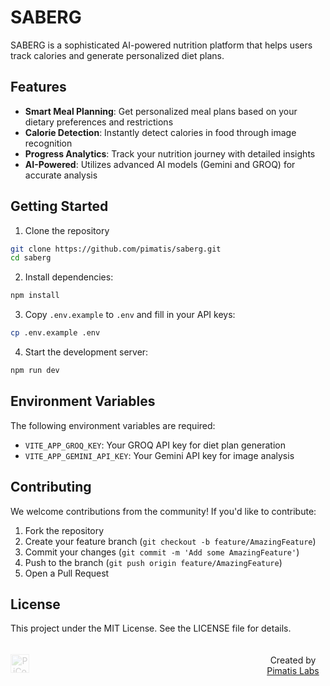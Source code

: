 # SABERG

SABERG is a sophisticated AI-powered nutrition platform that helps users track calories and generate personalized diet plans.

## Features

- **Smart Meal Planning**: Get personalized meal plans based on your dietary preferences and restrictions
- **Calorie Detection**: Instantly detect calories in food through image recognition
- **Progress Analytics**: Track your nutrition journey with detailed insights
- **AI-Powered**: Utilizes advanced AI models (Gemini and GROQ) for accurate analysis

## Getting Started

1. Clone the repository
```bash
git clone https://github.com/pimatis/saberg.git
cd saberg
```
2. Install dependencies:
```bash
npm install
```
3. Copy `.env.example` to `.env` and fill in your API keys:
```bash
cp .env.example .env
```
4. Start the development server:
```bash
npm run dev
```

## Environment Variables

The following environment variables are required:

- `VITE_APP_GROQ_KEY`: Your GROQ API key for diet plan generation
- `VITE_APP_GEMINI_API_KEY`: Your Gemini API key for image analysis

## Contributing

We welcome contributions from the community! If you'd like to contribute:

1. Fork the repository
2. Create your feature branch (`git checkout -b feature/AmazingFeature`)
3. Commit your changes (`git commit -m 'Add some AmazingFeature'`)
4. Push to the branch (`git push origin feature/AmazingFeature`)
5. Open a Pull Request

## License

This project under the MIT License. See the LICENSE file for details.

<div align="center" style="display: flex; align-items: center; justify-content: space-between;">
   <p style="margin-left: 25rem; margin-top: 1.2rem;">Created by <a href="https://github.com/pimatis">Pimatis Labs</a></p>
   <img src="https://www.upload.ee/image/17796243/logo.png" alt="PiContent Logo" width="30" style="opacity: 0.2; position: absolute;">
</div>
